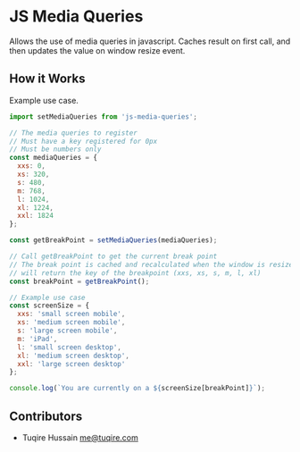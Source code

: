 # JS Media Queries

Allows the use of media queries in javascript. Caches result on first call, and then updates the value on window resize event.


## How it Works

Example use case.

```js
import setMediaQueries from 'js-media-queries';

// The media queries to register
// Must have a key registered for 0px
// Must be numbers only
const mediaQueries = {
  xxs: 0,
  xs: 320,
  s: 480,
  m: 768,
  l: 1024,
  xl: 1224,
  xxl: 1824
};

const getBreakPoint = setMediaQueries(mediaQueries);

// Call getBreakPoint to get the current break point
// The break point is cached and recalculated when the window is resized
// will return the key of the breakpoint (xxs, xs, s, m, l, xl)
const breakPoint = getBreakPoint();

// Example use case
const screenSize = {
  xxs: 'small screen mobile',
  xs: 'medium screen mobile',
  s: 'large screen mobile',
  m: 'iPad',
  l: 'small screen desktop',
  xl: 'medium screen desktop',
  xxl: 'large screen desktop'
};

console.log(`You are currently on a ${screenSize[breakPoint]}`);

```


## Contributors

* Tuqire Hussain <me@tuqire.com>
